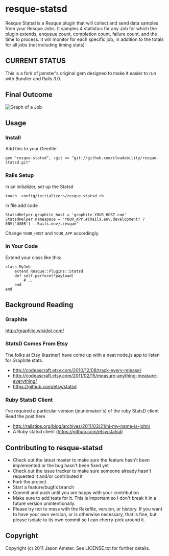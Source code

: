 # resque-statsd

Resque Statsd is a Resque plugin that will collect and send data samples from your Resque Jobs.  It samples 4 statistics for any Job for which the plugin extends, enqueue count, completion count, failure count, and the time to process.  It will monitor for each specific job, in addition to the totals for all jobs (not including timing stats)

## CURRENT STATUS
 
This is a fork of jamster's original gem designed to make it easier to run with Bundler and Rails 3.0.

## Final Outcome

![Graph of a Job](https://img.skitch.com/20110323-ghsnyg8nhs6hta8etea63q6965.jpg "Report Running Job Stats")



## Usage

### Install

Add this to your Gemfile:

	gem "resque-statsd", :git => "git://github.com/cloudability/resque-statsd.git"
	
### Rails Setup

in an initializer, set up the Statsd 

	touch  config/initializers/resque-statsd.rb
	
in file add code

	StatsdHelper.graphite_host = 'graphite.YOUR_HOST.com'
	StatsdHelper.namespace = "YOUR_APP.#{Rails.env.development? ? ENV['USER'] : Rails.env}.resque"
	
Change `YOUR_HOST` and `YOUR_APP` accordingly.

### In Your Code

Extend your class like this:

	class MyJob
		extend Resque::Plugins::Statsd
		def self.perform(*payload)
			# ..
		end
	end
	
## Background Reading

### Graphite

http://graphite.wikidot.com/

### StatsD Comes From Etsy

The folks at Etsy (kastner) have come up with a neat node.js app to listen for Graphite stats.  

* http://codeascraft.etsy.com/2010/12/08/track-every-release/
* http://codeascraft.etsy.com/2011/02/15/measure-anything-measure-everything/
* https://github.com/etsy/statsd

### Ruby StatsD Client

I've required a particular version (jnunemaker's) of the ruby StatsD client  
Read the post here
	
* http://railstips.org/blog/archives/2011/03/21/hi-my-name-is-john/
* A Ruby statsd client (https://github.com/etsy/statsd)

## Contributing to resque-statsd
 
* Check out the latest master to make sure the feature hasn't been implemented or the bug hasn't been fixed yet
* Check out the issue tracker to make sure someone already hasn't requested it and/or contributed it
* Fork the project
* Start a feature/bugfix branch
* Commit and push until you are happy with your contribution
* Make sure to add tests for it. This is important so I don't break it in a future version unintentionally.
* Please try not to mess with the Rakefile, version, or history. If you want to have your own version, or is otherwise necessary, that is fine, but please isolate to its own commit so I can cherry-pick around it.

## Copyright

Copyright (c) 2011 Jason Amster. See LICENSE.txt for
further details.

